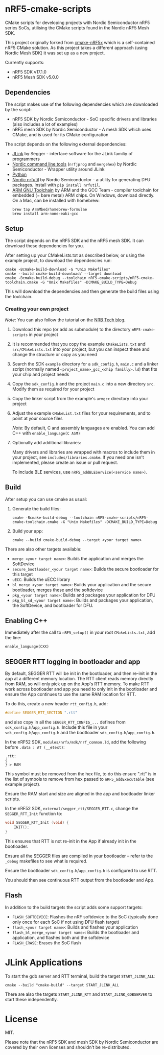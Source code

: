# nRF5-cmake-scripts

CMake scripts for developing projects with Nordic Semiconductor nRF5 series SoCs, utilising the CMake scripts found in the Nordic nRF5 Mesh SDK.

This project originally forked from [cmake-nRF5x](https://github.com/Polidea/cmake-nRF5x) which is a self-contained nRF5 CMake solution. As this project takes a different approach (using Nordic Mesh SDK) it was set up as a new project.

Currently supports:

* nRF5 SDK v17.1.0
* nRF5 Mesh SDK v5.0.0

## Dependencies

The script makes use of the following dependencies which are downloaded by the script:

- nRF5 SDK by Nordic Semiconductor - SoC specific drivers and libraries (also includes a lot of examples)
- nRF5 mesh SDK by Nordic Semiconductor - A mesh SDK which uses CMake, and is used for its CMake configuration

The script depends on the following external dependencies:

- [JLink](https://www.segger.com/downloads/jlink/#J-LinkSoftwareAndDocumentationPack) by Segger - interface software for the JLink familiy of programmers
- [Nordic command line tools](https://www.nordicsemi.com/Software-and-tools/Development-Tools/nRF-Command-Line-Tools/Download#infotabs) (`nrfjprog` and `mergehex`) by Nordic Semiconductor - Wrapper utility around JLink
- [Python](https://www.python.org/downloads/)
- [Nordic nrfutil](https://infocenter.nordicsemi.com/index.jsp?topic=%2Fug_nrfutil%2FUG%2Fnrfutil%2Fnrfutil_intro.html) by Nordic Semiconductor - a utility for generating DFU packages. Install with `pip install nrfutil`.
- [ARM GNU Toolchain](https://developer.arm.com/tools-and-software/open-source-software/developer-tools/gnu-toolchain/gnu-rm/downloads) by ARM and the GCC Team - compiler toolchain for embedded (= bare metal) ARM chips. On Windows, download directly. On a Mac, can be installed with homebrew:
    ```shell
    brew tap ArmMbed/homebrew-formulae
    brew install arm-none-eabi-gcc
    ```

## Setup

The script depends on the nRF5 SDK and the nRF5 mesh SDK. It can download these dependencies for you.

After setting up your CMakeLists.txt as described below, or using the example project, to download the dependencies run:

```shell
cmake -Bcmake-build-download -G "Unix Makefiles"
cmake --build cmake-build-download/ --target download
cmake -Bcmake-build-debug --toolchain nRF5-cmake-scripts/nRF5-cmake-toolchain.cmake -G "Unix Makefiles" -DCMAKE_BUILD_TYPE=Debug
```

This will download the dependencies and then generate the build files using the toolchain.

### Creating your own project

_Note_: You can also follow the tutorial on the [NRB Tech blog](https://nrbtech.io/blog/2020/1/4/using-cmake-for-nordic-nrf52-projects).

1. Download this repo (or add as submodule) to the directory `nRF5-cmake-scripts` in your project

1. It is recommended that you copy the example `CMakeLists.txt` and `src/CMakeLists.txt` into your project, but you can inspect these and change the structure or copy as you need

1. Search the SDK `example` directory for a `sdk_config.h`, `main.c` and a linker script (normally named `<project_name>_gcc_<chip familly>.ld`) that fits your chip and project needs

1. Copy the `sdk_config.h` and the project `main.c` into a new directory `src`. Modify them as required for your project

1. Copy the linker script from the example's `armgcc` directory into your project

1. Adjust the example `CMakeList.txt` files for your requirements, and to point at your source files

    _Note_: By default, C and assembly languages are enabled. You can add C++ with `enable_language(C ASM)`
	
1. Optionally add additional libraries:

    Many drivers and libraries are wrapped with macros to include them in your project, see `includes/libraries.cmake`. If you need one isn't implemented, please create an issue or pull request. 

    To include BLE services, use `nRF5_addBLEService(<service name>)`.

## Build

After setup you can use cmake as usual:

1. Generate the build files:

	```shell
	cmake -Bcmake-build-debug --toolchain nRF5-cmake-scripts/nRF5-cmake-toolchain.cmake -G "Unix Makefiles" -DCMAKE_BUILD_TYPE=Debug
	```

2. Build your app:

	```shell
	cmake --build cmake-build-debug --target <your target name>
	```

There are also other targets available:

- `merge_<your target name>`: Builds the application and merges the SoftDevice
- `secure_bootloader_<your target name>`: Builds the secure bootloader for this target
- `uECC`: Builds the uECC library
- `bl_merge_<your target name>`: Builds your application and the secure bootloader, merges these and the softdevice
- `pkg_<your target name>`: Builds and packages your application for DFU
- `pkg_bl_sd_<your target name>`: Builds and packages your application, the SoftDevice, and bootloader for DFU.

## Enabling C++

Immediately after the call to `nRF5_setup()` in your root `CMakeLists.txt`, add the line:

```
enable_language(CXX)
```

## SEGGER RTT logging in bootloader and app

By default, SEGGER RTT will be init in the bootloader, and then re-init in the app at a different memory location. The RTT client reads memory directly from RAM, so will only pick up on the App's RTT memory. To make RTT work across bootloader and app you need to only init in the bootloader and ensure the App continues to use the same RAM location for RTT.

To do this, create a new header `rtt_config.h`, add:

```c
#define SEGGER_RTT_SECTION ".rtt"
``` 

and also copy in all the `SEGGER_RTT_CONFIG_...` defines from `sdk_config.h`/`app_config.h`. Include this file in your `sdk_config.h`/`app_config.h` and the bootloader `sdk_config.h`/`app_config.h`.

In the nRF52 SDK, `modules/nrfx/mdk/nrf_common.ld`, add the following before `.data : AT (__etext)`:

```
.rtt:
{
} > RAM
```

This symbol must be removed from the hex file, to do this ensure ".rtt" is in the list of symbols to remove from hex passed to `nRF5_addExecutable` (see example project).

Ensure the RAM start and size are aligned in the app and bootloader linker scripts.

In the nRF52 SDK, `external/segger_rtt/SEGGER_RTT.c`, change the `SEGGER_RTT_Init` function to:

```c
void SEGGER_RTT_Init (void) {
    INIT();
}
```

This ensures that RTT is not re-init in the App if already init in the bootloader.

Ensure all the SEGGER files are compiled in your bootloader – refer to the `_debug` makefiles to see what is required.

Ensure the bootloader `sdk_config.h`/`app_config.h` is configured to use RTT.

You should then see continuous RTT output from the bootloader and App.

## Flash

In addition to the build targets the script adds some support targets:

- `FLASH_SOFTDEVICE`: Flashes the nRF softdevice to the SoC (typically done only once for each SoC if not using DFU flash target)
- `flash_<your target name>`: Builds and flashes your application
- `flash_bl_merge_<your target name>`: Builds the bootloader and application, and flashes both and the softdevice
- `FLASH_ERASE`: Erases the SoC flash

# JLink Applications

To start the gdb server and RTT terminal, build the target `START_JLINK_ALL`:

```shell
cmake --build "cmake-build" --target START_JLINK_ALL
```

There are also the targets `START_JLINK_RTT` and `START_JLINK_GDBSERVER` to start these independently.

# License

MIT. 

Please note that the nRF5 SDK and mesh SDK by Nordic Semiconductor are covered by their own licenses and shouldn't be re-distributed. 
